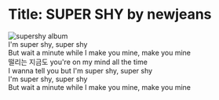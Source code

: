 # Title: SUPER SHY by newjeans  
![supershy album](./supershy)  
I'm super shy, super shy  
But wait a minute while I make you mine, make you mine  
떨리는 지금도 you're on my mind all the time  
I wanna tell you but I'm super shy, super shy  
I'm super shy, super shy  
But wait a minute while I make you mine, make you mine  
